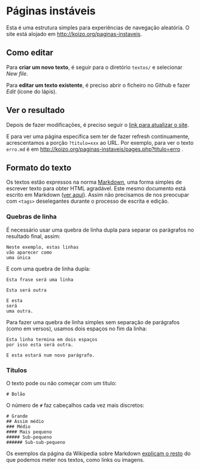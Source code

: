 # Páginas instáveis

Esta é uma estrutura simples para experiências de navegação aleatória. O site está alojado em http://koizo.org/paginas-instaveis.

## Como editar

Para **criar um novo texto**, é seguir para o diretório `textos/` e selecionar _New file_. 

Para **editar um texto existente**, é preciso abrir o ficheiro no Github e fazer _Edit_ (ícone do lápis).

## Ver o resultado

Depois de fazer modificações, é preciso seguir o [link para atualizar o site](http://koizo.org/paginas-instaveis/reload.php).

E para ver uma página específica sem ter de fazer refresh continuamente, acrescentamos a porção `?titulo=xxx` ao URL. Por exemplo, para ver o texto `erro.md` é em http://koizo.org/paginas-instaveis/pages.php?titulo=erro .

## Formato do texto

Os textos estão expressos na norma [Markdown](https://en.wikipedia.org/wiki/Markdown), uma forma simples de escrever texto para obter HTML agradável. Este mesmo documento está escrito em Markdown ([ver aqui](https://github.com/ManufacturaInd/unstable-pages/raw/master/README.md)). Assim não precisamos de nos preocupar com `<tags>` deselegantes durante o processo de escrita e edição.

### Quebras de linha

É necessário usar uma quebra de linha dupla para separar os parágrafos no resultado final, assim:

    Neste exemplo, estas linhas
    vão aparecer como
    uma única

E com uma quebra de linha dupla:

    Esta frase será uma linha

    Esta será outra

    E esta
    será
    uma outra.

Para fazer uma quebra de linha simples sem separação de parágrafos (como em versos), usamos dois espaços no fim da linha:

    Esta linha termina em dois espaços  
    por isso esta será outra.
    
    E esta estará num novo parágrafo.
    
### Títulos

O texto pode ou não começar com um título:

    # Bolão
    
O número de `#` faz cabeçalhos cada vez mais discretos:

    # Grande
    ## Assim médio
    ### Médio
    #### Mais pequeno
    ##### Sub-pequeno
    ###### Sub-sub-pequeno
    
Os exemplos da página da Wikipedia sobre Markdown [explicam o resto](https://en.wikipedia.org/wiki/Markdown) do que podemos meter nos textos, como links ou imagens.
